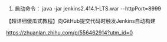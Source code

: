 

1. 启动命令：
java -jar jenkins2.414.1-LTS.war --httpPort=8999







【超详细傻瓜式教程】向GitHub提交代码时触发Jenkins自动构建

https://zhuanlan.zhihu.com/p/556462914?utm_id=0
